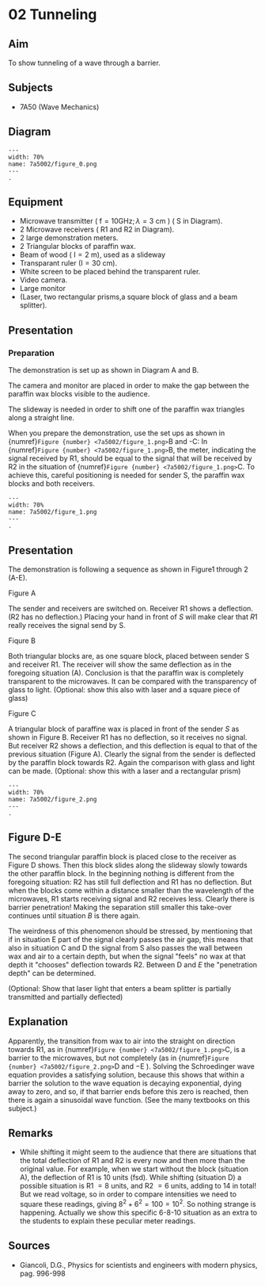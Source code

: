 # 02 Tunneling 
    
  
## Aim   
 To show tunneling of a wave through a barrier.    
  
## Subjects   
* 7A50 (Wave Mechanics)   

## Diagram
   
```{figure} figures/figure_0.png  
---  
width: 70%  
name: 7a5002/figure_0.png  
---  
. 
```

## Equipment
- Microwave transmitter ( $\mathrm{f}=10 \mathrm{GHz} ; \lambda=3 \mathrm{~cm}$ ) ( $\mathrm{S}$ in Diagram).
- 2 Microwave receivers ( R1 and R2 in Diagram).
- 2 large demonstration meters.
- 2 Triangular blocks of paraffin wax.
- Beam of wood ( $\mathrm{I}=2 \mathrm{~m})$, used as a slideway
- Transparant ruler $(\mathrm{I}=30 \mathrm{~cm})$.
- White screen to be placed behind the transparent ruler.
- Video camera.
- Large monitor
- (Laser, two rectangular prisms,a square block of glass and a beam splitter).

     
  
## Presentation   
### Preparation

The demonstration is set up as shown in Diagram A and B.

The camera and monitor are placed in order to make the gap between the paraffin wax blocks visible to the audience.

The slideway is needed in order to shift one of the paraffin wax triangles along a straight line.

When you prepare the demonstration, use the set ups as shown in {numref}`Figure {number} <7a5002/figure_1.png>`B and -C: In {numref}`Figure {number} <7a5002/figure_1.png>`B, the meter, indicating the signal received by R1, should be equal to the signal that will be received by R2 in the situation of {numref}`Figure {number} <7a5002/figure_1.png>`C. To achieve this, careful positioning is needed for sender $\mathrm{S}$, the paraffin wax blocks and both receivers. 
```{figure} figures/figure_1.png  
---  
width: 70%  
name: 7a5002/figure_1.png  
---  
. 
```
## Presentation

The demonstration is following a sequence as shown in Figure1 through 2 (A-E).

Figure A

The sender and receivers are switched on. Receiver R1 shows a deflection. (R2 has no deflection.) Placing your hand in front of $S$ will make clear that $R 1$ really receives the signal send by $\mathrm{S}$.

Fiqure B

Both triangular blocks are, as one square block, placed between sender $\mathrm{S}$ and receiver R1. The receiver will show the same deflection as in the foregoing situation (A). Conclusion is that the paraffin wax is completely transparent to the microwaves. It can be compared with the transparency of glass to light. (Optional: show this also with laser and a square piece of glass)

Figure C

A triangular block of paraffine wax is placed in front of the sender $S$ as shown in Figure B. Receiver R1 has no deflection, so it receives no signal. But receiver R2 shows a deflection, and this deflection is equal to that of the previous situation (Figure A). Clearly the signal from the sender is deflected by the paraffin block towards R2. Again the comparison with glass and light can be made. (Optional: show this with a laser and a rectangular prism)

```{figure} figures/figure_2.png  
---  
width: 70%  
name: 7a5002/figure_2.png  
---  
. 
```
## Figure D-E

The second triangular paraffin block is placed close to the receiver as Figure D shows. Then this block slides along the slideway slowly towards the other paraffin block. In the beginning nothing is different from the foregoing situation: R2 has still full deflection and R1 has no deflection. But when the blocks come within a distance smaller than the wavelength of the microwaves, R1 starts receiving signal and R2 receives less. Clearly there is barrier penetration! Making the separation still smaller this take-over continues until situation $B$ is there again.

The weirdness of this phenomenon should be stressed, by mentioning that if in situation $\mathrm{E}$ part of the signal clearly passes the air gap, this means that also in situation $\mathrm{C}$ and $\mathrm{D}$ the signal from $\mathrm{S}$ also passes the wall between wax and air to a certain depth, but when the signal "feels" no wax at that depth it "chooses" deflection towards R2. Between D and $E$ the "penetration depth" can be determined.

(Optional: Show that laser light that enters a beam splitter is partially transmitted and partially deflected)   
  
## Explanation   
Apparently, the transition from wax to air into the straight on direction towards R1, as in {numref}`Figure {number} <7a5002/figure_1.png>`C, is a barrier to the microwaves, but not completely (as in {numref}`Figure {number} <7a5002/figure_2.png>`D and $-\mathrm{E}$ ). 
Solving the Schroedinger wave equation provides a satisfying solution, because this shows that within a barrier the solution to the wave equation is decaying exponential, dying away to zero, and so, if that barrier ends before this zero is reached, then there is again a sinusoidal wave function. (See the many textbooks on this subject.)  
  
## Remarks   
- While shifting it might seem to the audience that there are situations that the total deflection of R1 and R2 is every now and then more than the original value. For example, when we start without the block (situation A), the deflection of R1 is 10 units (fsd). While shifting (situation D) a possible situation is R1 $=8$ units, and R2 $=6$ units, adding to 14 in total! But we read voltage, so in order to compare intensities we need to square these readings, giving $8^{2}+6^{2}=100=10^{2}$. So nothing strange is happening. Actually we show this specific 6-8-10 situation as an extra to the students to explain these peculiar meter readings.
   
  
## Sources
 *  Giancoli, D.G., Physics for scientists and engineers with modern physics, pag. 996-998
  